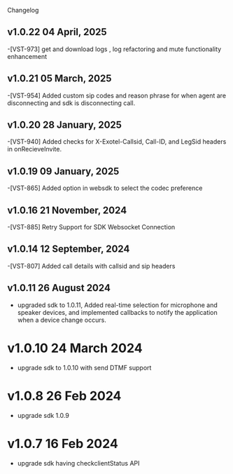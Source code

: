 Changelog

## v1.0.22 04 April, 2025
-[VST-973] get and download logs , log refactoring and mute functionality enhancement

## v1.0.21 05 March, 2025
-[VST-954] Added custom sip codes and reason phrase for when agent are disconnecting and sdk is disconnecting call.

## v1.0.20 28 January, 2025
-[VST-940] Added checks for X-Exotel-Callsid, Call-ID, and LegSid headers in onRecieveInvite.

## v1.0.19 09 January, 2025
-[VST-865] Added option in websdk to select the codec preference

## v1.0.16 21 November, 2024
-[VST-885] Retry Support for SDK Websocket Connection

## v1.0.14 12 September, 2024
-[VST-807] Added call details with callsid and sip headers

## v1.0.11 26 August 2024
- upgraded sdk to 1.0.11, Added real-time selection for microphone and speaker devices, and implemented callbacks to notify the application when a device change occurs.

# v1.0.10 24 March 2024
- upgrade sdk to 1.0.10 with send DTMF support 

# v1.0.8 26 Feb 2024
- upgrade sdk 1.0.9

# v1.0.7 16 Feb 2024
- upgrade sdk having checkclientStatus API